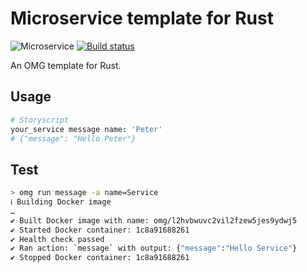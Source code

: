 # Microservice template for Rust

![Microservice](https://img.shields.io/badge/microservice-ready-brightgreen.svg?style=for-the-badge)
[![Build status](https://img.shields.io/travis/com/microservices/rust/master.svg?style=for-the-badge)](https://travis-ci.com/microservices/rust)

An OMG template for Rust.

Usage
-----

```coffee
# Storyscript
your_service message name: 'Peter'
# {"message": "Hello Peter"}
```

Test
----

```sh
> omg run message -a name=Service
ℹ Building Docker image
…
✔ Built Docker image with name: omg/l2hvbwuvc2vil2fzew5jes9ydwj5
✔ Started Docker container: 1c8a91688261
✔ Health check passed
✔ Ran action: `message` with output: {"message":"Hello Service"}
✔ Stopped Docker container: 1c8a91688261
```
